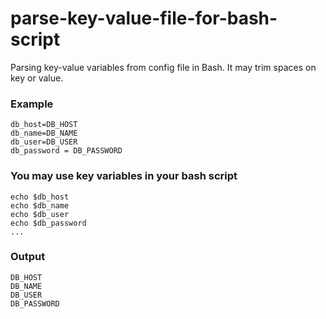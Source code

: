# parse-key-value-file-for-bash-script

Parsing key-value variables from config file in Bash.
It may trim spaces on key or value.

### Example

```
db_host=DB_HOST
db_name=DB_NAME
db_user=DB_USER
db_password = DB_PASSWORD 
```

### You may use key variables in your bash script

```
echo $db_host
echo $db_name
echo $db_user
echo $db_password
...
```

### Output

```
DB_HOST
DB_NAME
DB_USER
DB_PASSWORD
```
